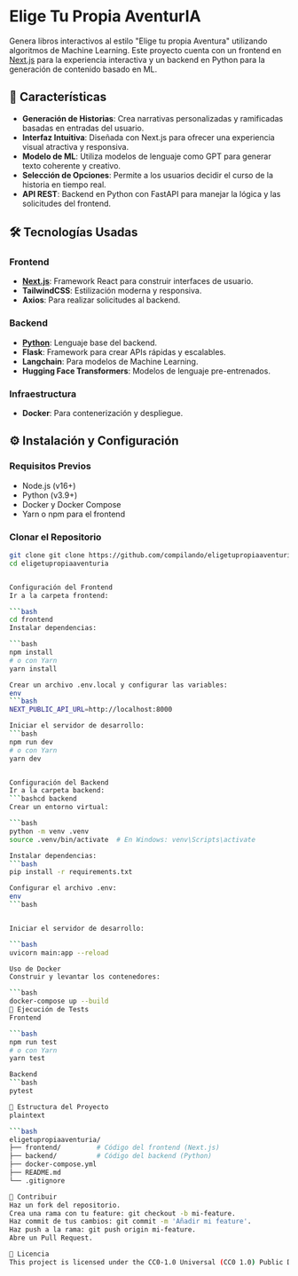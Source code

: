 # Elige Tu Propia AventurIA

Genera libros interactivos al estilo "Elige tu propia Aventura" utilizando algoritmos de Machine Learning. Este proyecto cuenta con un frontend en [Next.js](https://nextjs.org/) para la experiencia interactiva y un backend en Python para la generación de contenido basado en ML.

## 🚀 Características

- **Generación de Historias**: Crea narrativas personalizadas y ramificadas basadas en entradas del usuario.
- **Interfaz Intuitiva**: Diseñada con Next.js para ofrecer una experiencia visual atractiva y responsiva.
- **Modelo de ML**: Utiliza modelos de lenguaje como GPT para generar texto coherente y creativo.
- **Selección de Opciones**: Permite a los usuarios decidir el curso de la historia en tiempo real.
- **API REST**: Backend en Python con FastAPI para manejar la lógica y las solicitudes del frontend.

## 🛠️ Tecnologías Usadas

### Frontend
- **[Next.js](https://nextjs.org/)**: Framework React para construir interfaces de usuario.
- **TailwindCSS**: Estilización moderna y responsiva.
- **Axios**: Para realizar solicitudes al backend.

### Backend
- **[Python](https://www.python.org/)**: Lenguaje base del backend.
- **Flask**: Framework para crear APIs rápidas y escalables.
- **Langchain**: Para modelos de Machine Learning.
- **Hugging Face Transformers**: Modelos de lenguaje pre-entrenados.

### Infraestructura
- **Docker**: Para contenerización y despliegue.

## ⚙️ Instalación y Configuración

### Requisitos Previos
- Node.js (v16+)
- Python (v3.9+)
- Docker y Docker Compose
- Yarn o npm para el frontend

### Clonar el Repositorio
```bash
git clone git clone https://github.com/compilando/eligetupropiaaventuria
cd eligetupropiaaventuria


Configuración del Frontend
Ir a la carpeta frontend:

```bash
cd frontend
Instalar dependencias:

```bash
npm install
# o con Yarn
yarn install

Crear un archivo .env.local y configurar las variables:
env
```bash
NEXT_PUBLIC_API_URL=http://localhost:8000

Iniciar el servidor de desarrollo:
```bash
npm run dev
# o con Yarn
yarn dev


Configuración del Backend
Ir a la carpeta backend:
```bashcd backend
Crear un entorno virtual:

```bash
python -m venv .venv
source .venv/bin/activate  # En Windows: venv\Scripts\activate

Instalar dependencias:
```bash
pip install -r requirements.txt

Configurar el archivo .env:
env
```bash


Iniciar el servidor de desarrollo:

```bash
uvicorn main:app --reload

Uso de Docker
Construir y levantar los contenedores:

```bash
docker-compose up --build
🧪 Ejecución de Tests
Frontend

```bash
npm run test
# o con Yarn
yarn test

Backend
```bash
pytest

📂 Estructura del Proyecto
plaintext

```bash
eligetupropiaaventuria/
├── frontend/         # Código del frontend (Next.js)
├── backend/          # Código del backend (Python)
├── docker-compose.yml
├── README.md
└── .gitignore

📖 Contribuir
Haz un fork del repositorio.
Crea una rama con tu feature: git checkout -b mi-feature.
Haz commit de tus cambios: git commit -m 'Añadir mi feature'.
Haz push a la rama: git push origin mi-feature.
Abre un Pull Request.

📝 Licencia
This project is licensed under the CC0-1.0 Universal (CC0 1.0) Public Domain Dedication. Feel free to use, modify, and distribute this project as you see fit!
